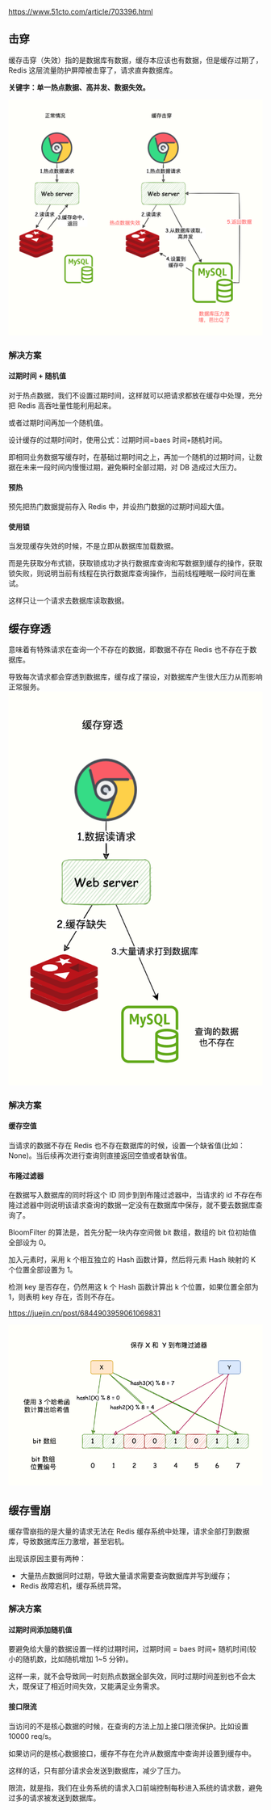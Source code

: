 https://www.51cto.com/article/703396.html

## 击穿
缓存击穿（失效）指的是数据库有数据，缓存本应该也有数据，但是缓存过期了，Redis 这层流量防护屏障被击穿了，请求直奔数据库。

**关键字：单一热点数据、高并发、数据失效。**

![](缓存击穿.png)

### 解决方案

#### 过期时间 + 随机值

对于热点数据，我们不设置过期时间，这样就可以把请求都放在缓存中处理，充分把 Redis 高吞吐量性能利用起来。

或者过期时间再加一个随机值。

设计缓存的过期时间时，使用公式：过期时间=baes 时间+随机时间。

即相同业务数据写缓存时，在基础过期时间之上，再加一个随机的过期时间，让数据在未来一段时间内慢慢过期，避免瞬时全部过期，对 DB 造成过大压力。

#### 预热

预先把热门数据提前存入 Redis 中，并设热门数据的过期时间超大值。

#### 使用锁

当发现缓存失效的时候，不是立即从数据库加载数据。

而是先获取分布式锁，获取锁成功才执行数据库查询和写数据到缓存的操作，获取锁失败，则说明当前有线程在执行数据库查询操作，当前线程睡眠一段时间在重试。

这样只让一个请求去数据库读取数据。

## 缓存穿透

意味着有特殊请求在查询一个不存在的数据，即数据不存在 Redis 也不存在于数据库。

导致每次请求都会穿透到数据库，缓存成了摆设，对数据库产生很大压力从而影响正常服务。
![](缓存穿透.png)
### 解决方案
####   缓存空值
当请求的数据不存在 Redis 也不存在数据库的时候，设置一个缺省值(比如：None)。当后续再次进行查询则直接返回空值或者缺省值。
####   布隆过滤器
在数据写入数据库的同时将这个 ID 同步到到布隆过滤器中，当请求的 id 不存在布隆过滤器中则说明该请求查询的数据一定没有在数据库中保存，就不要去数据库查询了。

BloomFilter 的算法是，首先分配一块内存空间做 bit 数组，数组的 bit 位初始值全部设为 0。

加入元素时，采用 k 个相互独立的 Hash 函数计算，然后将元素 Hash 映射的 K 个位置全部设置为 1。

检测 key 是否存在，仍然用这 k 个 Hash 函数计算出 k 个位置，如果位置全部为 1，则表明 key 存在，否则不存在。

https://juejin.cn/post/6844903959061069831

![](布隆过滤器.png)
## 缓存雪崩

缓存雪崩指的是大量的请求无法在 Redis 缓存系统中处理，请求全部打到数据库，导致数据库压力激增，甚至宕机。

出现该原因主要有两种：

-   大量热点数据同时过期，导致大量请求需要查询数据库并写到缓存；
-   Redis 故障宕机，缓存系统异常。
### 解决方案

#### 过期时间添加随机值

要避免给大量的数据设置一样的过期时间，过期时间 = baes 时间+ 随机时间(较小的随机数，比如随机增加 1~5 分钟)。

这样一来，就不会导致同一时刻热点数据全部失效，同时过期时间差别也不会太大，既保证了相近时间失效，又能满足业务需求。

#### 接口限流

当访问的不是核心数据的时候，在查询的方法上加上接口限流保护。比如设置 10000 req/s。

如果访问的是核心数据接口，缓存不存在允许从数据库中查询并设置到缓存中。

这样的话，只有部分请求会发送到数据库，减少了压力。

限流，就是指，我们在业务系统的请求入口前端控制每秒进入系统的请求数，避免过多的请求被发送到数据库。